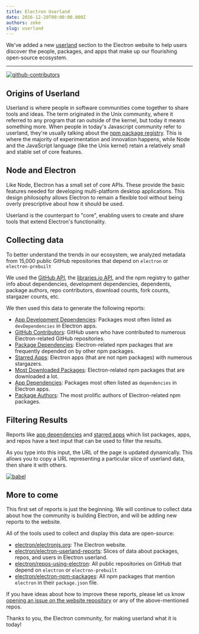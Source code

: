 ```yaml
---
title: Electron Userland
date: 2016-12-20T00:00:00.000Z
authors: zeke
slug: userland
---
```


We've added a new [userland](https://electronjs.org/userland) section to
the Electron website to help users discover the people, packages, and apps that make
up our flourishing open-source ecosystem.

---

[![github-contributors](https://cloud.githubusercontent.com/assets/2289/21205352/a873f86c-c210-11e6-9a92-1ef37dfc986b.png)](https://electronjs.org/userland)

## Origins of Userland

Userland is where people in software communities come together to share tools and ideas.
The term originated in the Unix community, where it referred to
any program that ran outside of the kernel, but today it means something more.
When people in today's Javascript community refer to userland, they're usually
talking about the [npm package registry](http://npm.im). This is where the majority of experimentation and
innovation happens, while Node and the JavaScript language (like the Unix kernel) retain
a relatively small and stable set of core features.

## Node and Electron

Like Node, Electron has a small set of core APIs. These provide
the basic features needed for developing multi-platform desktop applications.
This design philosophy allows Electron to remain a flexible tool without being
overly prescriptive about how it should be used.

Userland is the counterpart to "core", enabling users to
create and share tools that extend Electron's functionality.

## Collecting data

To better understand the trends in our ecosystem, we
analyzed metadata from 15,000 public GitHub repositories
that depend on `electron` or `electron-prebuilt`

We used the
[GitHub API](https://developer.github.com/v3/),
the
[libraries.io API](https://libraries.io/api),
and the npm registry to gather info about dependencies,
development dependencies, dependents, package authors,
repo contributors, download counts, fork counts, stargazer
counts, etc.

We then used this data to generate the following reports:

- [App Development Dependencies](https://electronjs.org/userland/dev_dependencies): Packages most often listed as `devDependencies` in Electron apps.
- [GitHub Contributors](https://electronjs.org/userland/github_contributors): GitHub users who have contributed to numerous Electron-related GitHub repositories.
- [Package Dependencies](https://electronjs.org/userland/package_dependencies): Electron-related npm packages that are frequently depended on by other npm packages.
- [Starred Apps](https://electronjs.org/userland/starred_apps): Electron apps (that are not npm packages) with numerous stargazers.
- [Most Downloaded Packages](https://electronjs.org/userland/most_downloaded_packages): Electron-related npm packages that are downloaded a lot.
- [App Dependencies](https://electronjs.org/userland/dependencies): Packages most often listed as `dependencies` in Electron apps.
- [Package Authors](https://electronjs.org/userland/package_authors): The most prolific authors of Electron-related npm packages.

## Filtering Results

Reports like
[app dependencies](https://electronjs.org/userland/dependencies) and
[starred apps](https://electronjs.org/userland/starred_apps)
which list packages, apps, and repos have a text input that can be used to
filter the results.

As you type into this input, the URL of the page is updated dynamically. This
allows you to copy a URL representing a particular slice of userland data,
then share it with others.

[![babel](https://cloud.githubusercontent.com/assets/2289/21328807/7bfa75e4-c5ea-11e6-8212-0e7988b367fd.png)
](https://electronjs.org/userland/dev_dependencies?q=babel%20preset)

## More to come

This first set of reports is just the beginning. We will continue to collect
data about how the community is building Electron, and will be adding
new reports to the website.

All of the tools used to collect and display this data are open-source:

- [electron/electronjs.org](https://github.com/electron/electron.atom): The Electron website.
- [electron/electron-userland-reports](https://github.com/electron/electron-userland-reports): Slices of data about packages, repos, and users in Electron userland.
- [electron/repos-using-electron](https://github.com/electron/repos-using-electron): All public repositories on GitHub that depend on `electron` or `electron-prebuilt`
- [electron/electron-npm-packages](https://github.com/zeke/electron-npm-packages): All npm packages that mention `electron` in their `package.json` file.

If you have ideas about how to improve these reports, please let us know
[opening an issue on the website repository](https://github.com/electron/electronjs.org/issues/new)
or any of the above-mentioned repos.

Thanks to you, the Electron community, for making userland what it is today!
